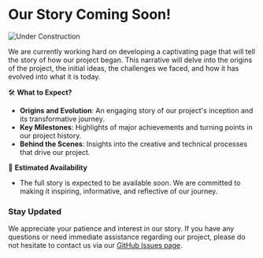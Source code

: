 # Our Story Coming Soon!

![Under Construction](/pics/build.png)

We are currently working hard on developing a captivating page that will tell the story of how our project began. This narrative will delve into the origins of the project, the initial ideas, the challenges we faced, and how it has evolved into what it is today.

🛠️ **What to Expect?**
- **Origins and Evolution**: An engaging story of our project's inception and its transformative journey.
- **Key Milestones**: Highlights of major achievements and turning points in our project history.
- **Behind the Scenes**: Insights into the creative and technical processes that drive our project.

📅 **Estimated Availability**
- The full story is expected to be available soon. We are committed to making it inspiring, informative, and reflective of our journey.

### Stay Updated

We appreciate your patience and interest in our story. If you have any questions or need immediate assistance regarding our project, please do not hesitate to contact us via our [GitHub Issues page](https://github.com/pfeinsper/drone-swarm-search/issues).
